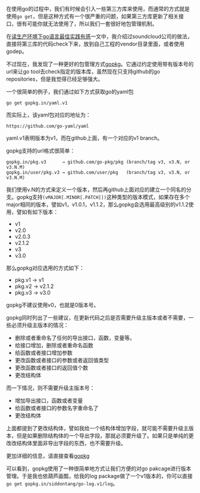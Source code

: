 在使用go的过程中，我们有时候会引入一些第三方库来使用，而通常的方式就是使用```go get```，但是这种方式有一个很严重的问题，如果第三方库更新了相关接口，很有可能你就无法使用了，所以我们一套很好地包管理机制。

在[读生产环境下go语言最佳实践有感](http://blog.csdn.net/siddontang/article/details/25601611)一文中，我介绍过soundcloud公司的做法，直接将第三库的代码check下来，放到自己工程的vendor目录里面，或者使用godep。

不过现在，我发现了一种更好的包管理方式[gopkg](http://labix.org/gopkg.in)。它通过约定使用带有版本号的url来让go tool去check指定的版本库，虽然现在只支持github的go repositories，但是我觉得已经足够强大。

一个很简单的例子，我们通过如下方式获取go的yaml包

```
go get gopkg.in/yaml.v1
```

而实际上，该yaml包对应的地址为：

```
https://github.com/go-yaml/yaml
```

yaml.v1表明版本为v1，而在github上面，有一个对应的v1 branch。

gopkg支持的url格式很简单：

```
gopkg.in/pkg.v3      → github.com/go-pkg/pkg (branch/tag v3, v3.N, or v3.N.M)
gopkg.in/user/pkg.v3 → github.com/user/pkg   (branch/tag v3, v3.N, or v3.N.M)
```

我们使用v.N的方式来定义一个版本，然后再github上面对应的建立一个同名的分支。gopkg支持```(vMAJOR[.MINOR[.PATCH]])```这种类型的版本模式，如果存在多个major相同的版本，譬如v1，v1.0.1，v1.1.2，那么gopkg会选用最高级别的v1.1.2使用，譬如有如下版本：

+ v1
+ v2.0
+ v2.0.3
+ v2.1.2
+ v3
+ v3.0

那么gopkg对应选用的方式如下：

+ pkg.v1 -> v1
+ pkg.v2 -> v2.1.2
+ pkg.v3 -> v3.0

gopkg不建议使用v0，也就是0版本号。

gopkg同时列出了一些建议，在更新代码之后是否需要升级主版本或者不需要，一些必须升级主版本的情况：

+ 删除或者重命名了任何的导出接口，函数，变量等。
+ 给接口增加，删除或者重命名函数
+ 给函数或者接口增加参数
+ 更改函数或者接口的参数或者返回值类型
+ 更改函数或者接口的返回值个数
+ 更改结构体

而一下情况，则不需要升级主版本号：

+ 增加导出接口，函数或者变量
+ 给函数或者接口的参数名字重命名了
+ 更改结构体

上面都提到了更改结构体，譬如我给一个结构体增加字段，就可能不需要升级主版本，但是如果删除结构体的一个导出字段，那就必须要升级了。如果只是单纯的更改改结构体里面非导出字段的东西，也不需要升级。

更加详细的信息，请直接查看[gopkg](http://labix.org/gopkg.in)

可以看到，gopkg使用了一种很简单地方式让我们方便的对go pakcage进行版本管理。于是我也依葫芦画瓢，给我的log package做了一个v1版本的，你可以直接```go get gopkg.in/siddontang/go-log.v1/log```。